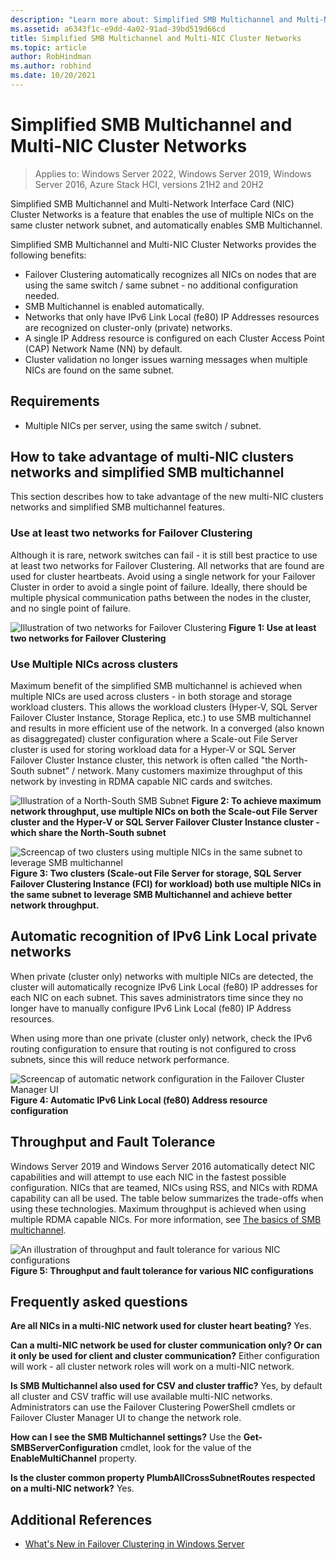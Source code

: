 ```yaml
---
description: "Learn more about: Simplified SMB Multichannel and Multi-NIC Cluster Networks"
ms.assetid: a6343f1c-e9dd-4a02-91ad-39bd519d66cd
title: Simplified SMB Multichannel and Multi-NIC Cluster Networks
ms.topic: article
author: RobHindman
ms.author: robhind
ms.date: 10/20/2021
---
```

# Simplified SMB Multichannel and Multi-NIC Cluster Networks

>Applies to: Windows Server 2022, Windows Server 2019, Windows Server 2016, Azure Stack HCI, versions 21H2 and 20H2

Simplified SMB Multichannel and Multi-Network Interface Card (NIC) Cluster Networks is a feature that enables the use of multiple NICs on the same cluster network subnet, and automatically enables SMB Multichannel.

Simplified SMB Multichannel and Multi-NIC Cluster Networks provides the following benefits:
- Failover Clustering automatically recognizes all NICs on nodes that are using the same switch / same subnet - no additional configuration needed.
- SMB Multichannel is enabled automatically.
- Networks that only have IPv6 Link Local (fe80) IP Addresses resources are recognized on cluster-only (private) networks.
- A single IP Address resource is configured on each Cluster Access Point (CAP) Network Name (NN) by default.
- Cluster validation no longer issues warning messages when multiple NICs are found on the same subnet.

## Requirements
-   Multiple NICs per server, using the same switch / subnet.

## How to take advantage of multi-NIC clusters networks and simplified SMB multichannel
This section describes how to take advantage of the new multi-NIC clusters networks and simplified SMB multichannel features.

### Use at least two networks for Failover Clustering
Although it is rare, network switches can fail - it is still best practice to use at least two networks for Failover Clustering. All networks that are found are used for cluster heartbeats. Avoid using a single network for your Failover Cluster in order to avoid a single point of failure. Ideally, there should be multiple physical communication paths between the nodes in the cluster, and no single point of failure.

![Illustration of two networks for Failover Clustering](media/Simplified-SMB-Multichannel-and-Multi-NIC-Cluster-Networks/Clustering_MulitNIC_Fig1.png)
**Figure 1: Use at least two networks for Failover Clustering**

### Use Multiple NICs across clusters

Maximum benefit of the simplified SMB multichannel is achieved when multiple NICs are used across clusters - in both storage and storage workload clusters. This allows the workload clusters (Hyper-V, SQL Server Failover Cluster Instance, Storage Replica, etc.) to use SMB multichannel and results in more efficient use of the network. In a converged (also known as disaggregated) cluster configuration where a Scale-out File Server cluster is used for storing workload data for a Hyper-V or SQL Server Failover Cluster Instance cluster, this network is often called "the North-South subnet" / network. Many customers maximize throughput of this network by investing in RDMA capable NIC cards and switches.

![Illustration of a North-South SMB Subnet](media/Simplified-SMB-Multichannel-and-Multi-NIC-Cluster-Networks/Clustering_MulitNIC_Fig2.png)
**Figure 2: To achieve maximum network throughput, use multiple NICs on both the Scale-out File Server cluster and the Hyper-V or SQL Server Failover Cluster Instance cluster - which share the North-South subnet**

![Screencap of two clusters using multiple NICs in the same subnet to leverage SMB multichannel](media/Simplified-SMB-Multichannel-and-Multi-NIC-Cluster-Networks/Clustering_MulitNIC_Fig3.png)
**Figure 3: Two clusters (Scale-out File Server for storage, SQL Server Failover Clustering Instance (FCI) for workload) both use multiple NICs in the same subnet to leverage SMB Multichannel and achieve better network throughput.**

## Automatic recognition of IPv6 Link Local private networks
When private (cluster only) networks with multiple NICs are detected, the cluster will automatically recognize IPv6 Link Local (fe80) IP addresses for each NIC on each subnet. This saves administrators time since they no longer have to manually configure IPv6 Link Local (fe80) IP Address resources.

When using more than one private (cluster only) network, check the IPv6 routing configuration to ensure that routing is not configured to cross subnets, since this will reduce network performance.

![Screencap of automatic network configuration in the Failover Cluster Manager UI](media/Simplified-SMB-Multichannel-and-Multi-NIC-Cluster-Networks/Clustering_MulitNIC_Fig4.png)
**Figure 4: Automatic IPv6 Link Local (fe80) Address resource configuration**

## Throughput and Fault Tolerance
Windows Server 2019 and Windows Server 2016 automatically detect NIC capabilities and will attempt to use each NIC in the fastest possible configuration. NICs that are teamed, NICs using RSS, and NICs with RDMA capability can all be used. The table below summarizes the trade-offs when using these technologies. Maximum throughput is achieved when using multiple RDMA capable NICs. For more information, see [The basics of SMB multichannel](/archive/blogs/josebda/the-basics-of-smb-multichannel-a-feature-of-windows-server-2012-and-smb-3-0).

![An illustration of throughput and fault tolerance for various NIC configurations](media/Simplified-SMB-Multichannel-and-Multi-NIC-Cluster-Networks/Clustering_MulitNIC_Fig5.png)
**Figure 5: Throughput and fault tolerance for various NIC configurations**

## Frequently asked questions
**Are all NICs in a multi-NIC network used for cluster heart beating?**
    Yes.

**Can a multi-NIC network be used for cluster communication only? Or can it only be used for client and cluster communication?**
    Either configuration will work - all cluster network roles will work on a multi-NIC network.

**Is SMB Multichannel also used for CSV and cluster traffic?**
    Yes, by default all cluster and CSV traffic will use available multi-NIC networks. Administrators can use the Failover Clustering PowerShell cmdlets or Failover Cluster Manager UI to change the network role.

**How can I see the SMB Multichannel settings?**
    Use the **Get-SMBServerConfiguration** cmdlet, look for the value of the **EnableMultiChannel** property.

**Is the cluster common property PlumbAllCrossSubnetRoutes respected on a multi-NIC network?**
     Yes.

## Additional References
- [What's New in Failover Clustering in Windows Server](whats-new-in-failover-clustering.md)
